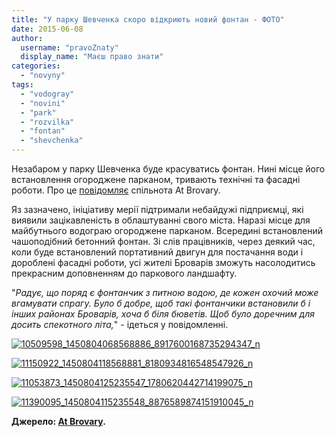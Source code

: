 ```yaml
---
title: "У парку Шевченка скоро відкриють новий фонтан - ФОТО"
date: 2015-06-08
author: 
  username: "pravoZnaty"
  display_name: "Маєш право знати"
categories: 
  - "novyny"
tags: 
  - "vodogray"
  - "novini"
  - "park"
  - "rozvilka"
  - "fontan"
  - "shevchenka"
---
```


Незабаром у парку Шевченка буде красуватись фонтан. Нині місце його встановлення огороджене парканом, тривають технічні та фасадні роботи. Про це [повідомляє](https://www.facebook.com/atbrovary/posts/1450804265235533) спільнота At Brovary.

Яз зазначено, ініціативу мерії підтримали небайдужі підприємці, які виявили зацікавленість в облаштуванні свого міста. Наразі місце для майбутнього водограю огороджене парканом. Всередині встановлений чашоподібний бетонний фонтан. Зі слів працівників, через деякий час, коли буде встановлений портативний двигун для постачання води і дороблені фасадні роботи, усі жителі Броварів зможуть насолодитись прекрасним доповненням до паркового ландшафту.

"_Радує, що поряд є фонтанчик з питною водою, де кожен охочий може вгамувати спрагу. Було б добре, щоб такі фонтанчики встановили б і інших районах Броварів, хоча б біля бюветів. Щоб було доречним для досить спекотного літа,_" - ідеться у повідомленні.

[![10509598_1450804068568886_8917600168735294347_n](https://mpz.brovary.org/wp-content/uploads/2015/06/10509598_1450804068568886_8917600168735294347_n.jpg)](https://mpz.brovary.org/wp-content/uploads/2015/06/10509598_1450804068568886_8917600168735294347_n.jpg)

[![11150922_1450804118568881_8180934816548547926_n](https://mpz.brovary.org/wp-content/uploads/2015/06/11150922_1450804118568881_8180934816548547926_n.jpg)](https://mpz.brovary.org/wp-content/uploads/2015/06/11150922_1450804118568881_8180934816548547926_n.jpg)

[![11053873_1450804125235547_1780620442714199075_n](https://mpz.brovary.org/wp-content/uploads/2015/06/11053873_1450804125235547_1780620442714199075_n.jpg)](https://mpz.brovary.org/wp-content/uploads/2015/06/11053873_1450804125235547_1780620442714199075_n.jpg)

[![11390095_1450804115235548_8876589874151910045_n](https://mpz.brovary.org/wp-content/uploads/2015/06/11390095_1450804115235548_8876589874151910045_n.jpg)](https://mpz.brovary.org/wp-content/uploads/2015/06/11390095_1450804115235548_8876589874151910045_n.jpg)

**Джерело: [At Brovary](https://www.facebook.com/atbrovary/posts/1450804265235533).**
